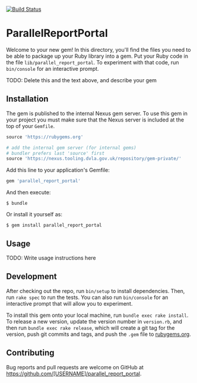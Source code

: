 [![Build Status](https://drone1.tooling.dvla.gov.uk/api/badges/QE/dvla-reportportal-ruby/status.svg)](https://drone1.tooling.dvla.gov.uk/QE/dvla-reportportal-ruby)

# ParallelReportPortal

Welcome to your new gem! In this directory, you'll find the files you need to be able to package up your Ruby library into a gem. Put your Ruby code in the file `lib/parallel_report_portal`. To experiment with that code, run `bin/console` for an interactive prompt.

TODO: Delete this and the text above, and describe your gem

## Installation

The gem is published to the internal Nexus gem server. To use this gem in your project you must make sure that the Nexus server is included at the top of your `Gemfile`.

```ruby
source 'https://rubygems.org'

# add the internal gem server (for internal gems)
# bundler prefers last 'source' first
source 'https://nexus.tooling.dvla.gov.uk/repository/gem-private/'
```

Add this line to your application's Gemfile:

```ruby
gem 'parallel_report_portal'
```

And then execute:

    $ bundle

Or install it yourself as:

    $ gem install parallel_report_portal

## Usage

TODO: Write usage instructions here

## Development

After checking out the repo, run `bin/setup` to install dependencies. Then, run `rake spec` to run the tests. You can also run `bin/console` for an interactive prompt that will allow you to experiment.

To install this gem onto your local machine, run `bundle exec rake install`. To release a new version, update the version number in `version.rb`, and then run `bundle exec rake release`, which will create a git tag for the version, push git commits and tags, and push the `.gem` file to [rubygems.org](https://rubygems.org).

## Contributing

Bug reports and pull requests are welcome on GitHub at https://github.com/[USERNAME]/parallel_report_portal.
